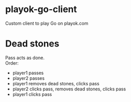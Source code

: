 # playok-go-client
Custom client to play Go on playok.com

# Dead stones
Pass acts as done.<br>
Order:<br>
 - player1 passes
 - player2 passes
 - player1 removes dead stones, clicks pass
 - player2 clicks pass, removes dead stones, clicks pass
 - player1 clicks pass
